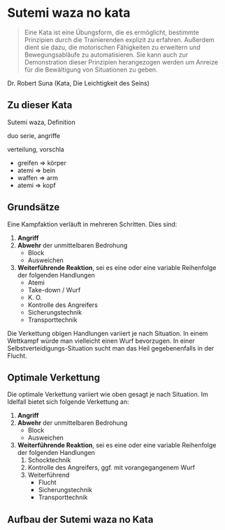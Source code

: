 # Sutemi waza no kata

> Eine Kata ist eine Übungsform, die es ermöglicht, bestimmte Prinzipien durch die Trainierenden explizit zu erfahren. Außerdem dient sie dazu, die motorischen Fähigkeiten zu erweitern und Bewegungsabläufe zu automatisieren. Sie kann auch zur Demonstration dieser Prinzipien herangezogen werden um Anreize für die Bewältigung von Situationen zu geben.

Dr. Robert Suna (Kata, Die Leichtigkeit des Seins)

## Zu dieser Kata

Sutemi waza, Definition

duo serie, angriffe

verteilung, vorschla

* greifen => körper
* atemi => bein
* waffen => arm 
* atemi => kopf


## Grundsätze

Eine Kampfaktion verläuft in mehreren Schritten. Dies sind:

1. **Angriff**
2. **Abwehr** der unmittelbaren Bedrohung
   * Block
   * Ausweichen
3. **Weiterführende Reaktion**, sei es eine oder eine variable Reihenfolge der folgenden Handlungen
   * Atemi
   * Take-down / Wurf
   * K. O.
   * Kontrolle des Angreifers
   * Sicherungstechnik
   * Transporttechnik

Die Verkettung obigen Handlungen variiert je nach Situation.
In einem Wettkampf würde man vielleicht einen Wurf bevorzugen.
In einer Selbstverteidigungs-Situation sucht man das Heil gegebenenfalls in der Flucht.

## Optimale Verkettung

Die optimale Verkettung variiert wie oben gesagt je nach Situation.
Im Idelfall bietet sich folgende Verkettung an:

1. **Angriff**
2. **Abwehr** der unmittelbaren Bedrohung
   * Block
   * Ausweichen
3. **Weiterführende Reaktion**, sei es eine oder eine variable Reihenfolge der folgenden Handlungen
   1. Schocktechnik
   2. Kontrolle des Angreifers, ggf. mit vorangegangenem Wurf
   3. Weiterführend
      * Flucht
      * Sicherungstechnik
      * Transporttechnik

## Aufbau der Sutemi waza no Kata
